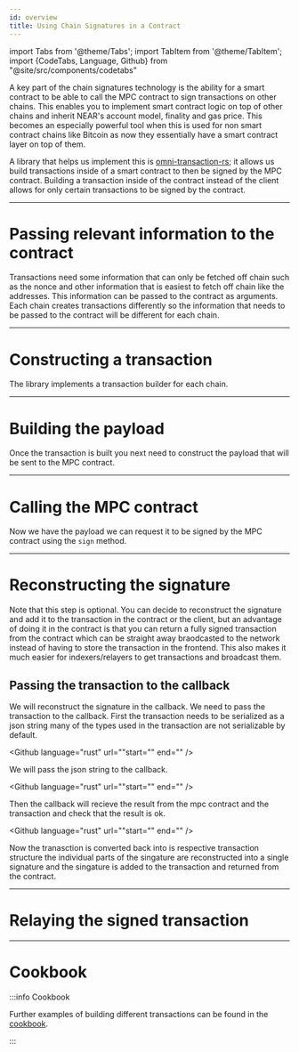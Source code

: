 ```yaml
---
id: overview
title: Using Chain Signatures in a Contract
---
```


import Tabs from '@theme/Tabs';
import TabItem from '@theme/TabItem';
import {CodeTabs, Language, Github} from "@site/src/components/codetabs"

A key part of the chain signatures technology is the ability for a smart contract to be able to call the MPC contract to sign transactions on other chains. This enables you to implement smart contract logic on top of other chains and inherit NEAR's account model, finality and gas price. This becomes an especially powerful tool when this is used for non smart contract chains like Bitcoin as now they essentially have a smart contract layer on top of them.

A library that helps us implement this is [omni-transaction-rs](https://github.com/near/omni-transaction-rs); it allows us build transactions inside of a smart contract to then be signed by the MPC contract. Building a transaction inside of the contract instead of the client allows for only certain transactions to be signed by the contract. 

---

# Passing relevant information to the contract

Transactions need some information that can only be fetched off chain such as the nonce and other information that is easiest to fetch off chain like the addresses. This information can be passed to the contract as arguments. Each chain creates transactions differently so the information that needs to be passed to the contract will be different for each chain.

---

# Constructing a transaction

The library implements a transaction builder for each chain. 

<Tabs groupId="code-tabs">
    <TabItem value="Ξ Ethereum">
        <Github language="rust" url="" start="" end="" />
    </TabItem>
    <TabItem value="₿ Bitcoin">
        <Github language="rust" url="" start="" end="" />
    </TabItem>
    <TabItem value="Ⓝ NEAR">
        <Github language="rust" url="" start="" end="" />
    </TabItem>
</Tabs>


---

# Building the payload 

Once the transaction is built you next need to construct the payload that will be sent to the MPC contract.

<Tabs groupId="code-tabs">
    <TabItem value="Ξ Ethereum">
        <Github language="rust" url="" start="" end="" />
    </TabItem>
    <TabItem value="₿ Bitcoin">
        <Github language="rust" url="" start="" end="" />
    </TabItem>
    <TabItem value="Ⓝ NEAR">
        <Github language="rust" url="" start="" end="" />
    </TabItem>
</Tabs>

---


# Calling the MPC contract 

Now we have the payload we can request it to be signed by the MPC contract using the `sign` method.

<Tabs groupId="code-tabs">
    <TabItem value="Ξ Ethereum">
        <Github language="rust" url="" start="" end="" />
    </TabItem>
    <TabItem value="₿ Bitcoin">
        <Github language="rust" url="" start="" end="" />
    </TabItem>
    <TabItem value="Ⓝ NEAR">
        <Github language="rust" url="" start="" end="" />
    </TabItem>

</Tabs>


---

# Reconstructing the signature

Note that this step is optional. You can decide to reconstruct the signature and add it to the transaction in the contract or the client, but an advantage of doing it in the contract is that you can return a fully signed transaction from the contract which can be straight away braodcasted to the network instead of having to store the transaction in the frontend. This also makes it much easier for indexers/relayers to get transactions and broadcast them.


## Passing the transaction to the callback

We will reconstruct the signature in the callback. We need to pass the transaction to the callback. First the transaction needs to be serialized as a json string many of the types used in the transaction are not serializable by default.

<Github language="rust" url=""start="" end="" />

We will pass the json string to the callback.

<Github language="rust" url=""start="" end="" />

Then the callback will recieve the result from the mpc contract and the transaction and check that the result is ok.

<Github language="rust" url=""start="" end="" />

Now the tranasction is converted back into is respective transaction structure the individual parts of the singature are reconstructed into a single signature and the singature is added to the transaction and returned from the contract. 

<Tabs groupId="code-tabs">
    <TabItem value="Ξ Ethereum">
        <Github language="rust" url="" start="" end="" />
    </TabItem>
    <TabItem value="₿ Bitcoin">
        <Github language="rust" url="" start="" end="" />
    </TabItem>
    <TabItem value="Ⓝ NEAR">
        <Github language="rust" url="" start="" end="" />
    </TabItem>

</Tabs>


---

# Relaying the signed transaction



---

# Cookbook
:::info Cookbook

Further examples of building different transactions can be found in the [cookbook](https://github.com/Omni-rs/examples/tree/main).

:::